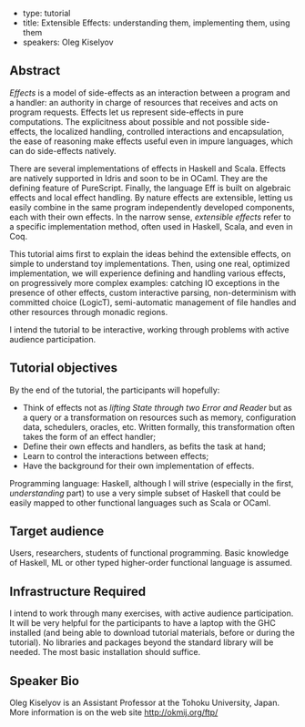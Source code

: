- type: tutorial
- title: Extensible Effects: understanding them, implementing them, using them
- speakers: Oleg Kiselyov

## Abstract
_Effects_ is a model of side-effects as an interaction between a
program and a handler: an authority in charge of resources that
receives and acts on program requests. Effects let us represent
side-effects in pure computations. The explicitness about possible and
not possible side-effects, the localized handling, controlled
interactions and encapsulation, the ease of reasoning make effects
useful even in impure languages, which can do side-effects natively.

There are several implementations of effects in Haskell and Scala.
Effects are natively supported in Idris and soon to be in OCaml. They
are the defining feature of PureScript.  Finally, the language Eff is
built on algebraic effects and local effect handling. By nature
effects are extensible, letting us easily combine in the same program
independently developed components, each with their own effects.  In
the narrow sense, _extensible effects_ refer to a specific
implementation method, often used in Haskell, Scala, and even in Coq.

This tutorial aims first to explain the ideas behind the extensible
effects, on simple to understand toy implementations. Then, using one
real, optimized implementation, we will experience defining and
handling various effects, on progressively more complex examples:
catching IO exceptions in the presence of other effects, custom
interactive parsing, non-determinism with committed choice (LogicT),
semi-automatic management of file handles and other resources through
monadic regions.

I intend the tutorial to be interactive, working through problems with
active audience participation.

## Tutorial objectives
By the end of the tutorial, the participants will hopefully:
 * Think of effects not as _lifting State through two Error
 and Reader_ but as a query or a transformation on resources such as
 memory, configuration data, schedulers, oracles, etc. Written
 formally, this transformation often takes the form of an effect handler;
 * Define their own effects and handlers, as befits the task at hand;
 * Learn to control the interactions between effects;
 * Have the background for their own implementation of effects.

Programming language: Haskell, although I will strive (especially in
the first, _understanding_ part) to use a very simple subset of
Haskell that could be easily mapped to other functional languages such
as Scala or OCaml.

## Target audience
Users, researchers, students of functional programming. Basic knowledge of Haskell, ML or other typed higher-order functional language is assumed.

## Infrastructure Required
I intend to work through many exercises, with
active audience participation. It will be very helpful for the
participants to have a laptop with the GHC installed (and being able
to download tutorial materials, before or during the tutorial). No
libraries and packages beyond the standard library will be needed. The
most basic installation should suffice.

## Speaker Bio
Oleg Kiselyov is an Assistant Professor at the Tohoku
University, Japan. More information is on the web site
http://okmij.org/ftp/